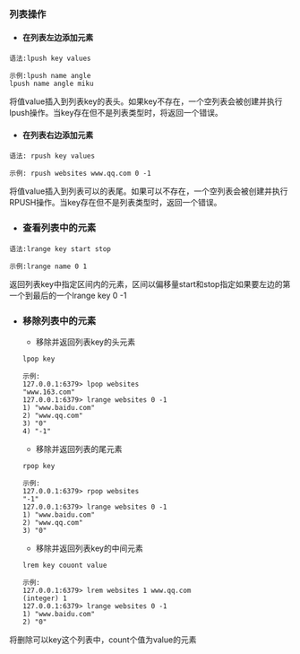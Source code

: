 ### 列表操作

* #### 在列表左边添加元素

```
语法:lpush key values

示例:lpush name angle
lpush name angle miku
```

将值value插入到列表key的表头。如果key不存在，一个空列表会被创建并执行lpush操作。当key存在但不是列表类型时，将返回一个错误。

* #### 在列表右边添加元素

```
语法: rpush key values

示例: rpush websites www.qq.com 0 -1
```

将值value插入到列表可以的表尾。如果可以不存在，一个空列表会被创建并执行RPUSH操作。当key存在但不是列表类型时，返回一个错误。

* ### 查看列表中的元素

```
语法:lrange key start stop

示例:lrange name 0 1
```

返回列表key中指定区间内的元素，区间以偏移量start和stop指定如果要左边的第一个到最后的一个lrange key 0 -1

* ### 移除列表中的元素

  * 移除并返回列表key的头元素

  ```
  lpop key

  示例:
  127.0.0.1:6379> lpop websites
  "www.163.com"
  127.0.0.1:6379> lrange websites 0 -1
  1) "www.baidu.com"
  2) "www.qq.com"
  3) "0"
  4) "-1"
  ```

  * 移除并返回列表的尾元素

  ```
  rpop key

  示例:
  127.0.0.1:6379> rpop websites
  "-1"
  127.0.0.1:6379> lrange websites 0 -1
  1) "www.baidu.com"
  2) "www.qq.com"
  3) "0"
  ```

  * 移除并返回列表key的中间元素

  ```
  lrem key couont value

  示例:
  127.0.0.1:6379> lrem websites 1 www.qq.com
  (integer) 1
  127.0.0.1:6379> lrange websites 0 -1
  1) "www.baidu.com"
  2) "0"
  ```

将删除可以key这个列表中，count个值为value的元素

